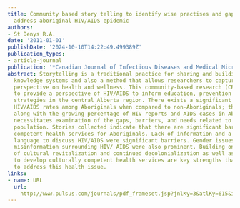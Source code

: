 ```yaml
---
title: Community based story telling to identify wise practises and gaps needed to
  address aboriginal HIV/AIDS epidemic
authors:
- St Denys R.A.
date: '2011-01-01'
publishDate: '2024-10-10T14:22:49.499389Z'
publication_types:
- article-journal
publication: '*Canadian Journal of Infectious Diseases and Medical Microbiology*'
abstract: Storytelling is a traditional practice for sharing and building Aboriginal
  knowledge systems and also a method that allows researchers to capture a community's
  perspective on health and wellness. This community-based research (CBR) uses storytelling
  to provide a perspective of HIV/AIDS to inform education, prevention and/or support
  strategies in the central Alberta region. There exists a significant disparity in
  HIV/AIDS rates among Aboriginals when compared to non-Aboriginals; this reality,
  along with the growing percentage of HIV reports and AIDS cases in Aboriginal communities,
  necessitates examination of the gaps, barriers, and needs related to this specific
  population. Stories collected indicate that there are significant barriers to culturally
  competent health services for Aboriginals. Lack of information and a common cross-generational
  language to discuss HIV/AIDS were significant barriers. Gender issues, stigmas and
  misinformation surrounding HIV/ AIDS were also prominent. Building on a process
  of cultural revitalization and continued decolonialization as well as programming
  to develop culturally competent health services are key strengths that can be used
  to address this health issue.
links:
- name: URL
  url: 
    http://www.pulsus.com/journals/pdf_frameset.jsp?jnlKy=3&atlKy=615&isArt=f&jnlAdvert=Infdis&adverifHCTp=_NP&supKy=485&sTitle=20thAnnualCanadianConferenceonHIV/AIDSResearch,PulsusGroupInc&HCtype=Consumer
---
```


